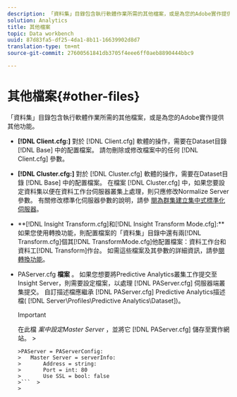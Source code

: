 ```yaml
---
description: 「資料集」目錄包含執行軟體作業所需的其他檔案，或是為您的Adobe實作提供其他功能。
solution: Analytics
title: 其他檔案
topic: Data workbench
uuid: 87d83fa5-df25-4da1-8b11-16639902d8d7
translation-type: tm+mt
source-git-commit: 27600561841db3705f4eee6ff0aeb8890444bbc9

---
```



# 其他檔案{#other-files}

「資料集」目錄包含執行軟體作業所需的其他檔案，或是為您的Adobe實作提供其他功能。

* **[!DNL Client.cfg:]** 對於 [!DNL Client.cfg] 軟體的操作，需要在Dataset目錄 [!DNL Base] 中的配置檔案。 請勿刪除或修改檔案中的任何 [!DNL Client.cfg] 參數。

* **[!DNL Cluster.cfg:]** 對於 [!DNL Cluster.cfg] 軟體的操作，需要在Dataset目錄 [!DNL Base] 中的配置檔案。 在檔案 [!DNL Cluster.cfg] 中，如果您要設定資料集以便在資料工作台伺服器叢集上處理，則只應修改Normalize Server參數。 有關修改標準化伺服器參數的說明，請參 [閱為群集建立集中式標準化伺服器](../../../home/c-dataset-const-proc/c-log-proc-config-file/c-ins-svr-file-svr-unit.md)。

* **[!DNL Insight Transform.cfg]和[!DNL Insight Transform Mode.cfg]:**如果您使用轉換功能，則配置檔案的「資料集」目錄中還有兩[!DNL Transform.cfg]個其[!DNL TransformMode.cfg]他配置檔案：資料工作台和資料工[!DNL Transform]作台。 如需這些檔案及其參數的詳細資訊，請參[閱轉換功能](https://docs.adobe.com/content/help/en/data-workbench/using/server-admin-install/transform/t-config-tfm.html)。

* PAServer.cfg **檔案** 。 如果您想要將Predictive Analytics叢集工作提交至Insight Server，則需要設定檔案，以處理 [!DNL PAServer.cfg] 伺服器端叢集提交。
自訂描述檔應繼承 [!DNL PAServer.cfg] Predictive Analytics描述檔( [!DNL Server\Profiles\Predictive Analytics\Dataset])。

   >[!IMPORTANT]
   >
   >在此檔 *案中設定Master Server* ，並將它 [!DNL PAServer.cfg] 儲存至實作網站。  >
   >
   >
   ```>
   >PAServer = PAServerConfig: 
   >   Master Server = serverInfo: 
   >       Address = string: 
   >       Port = int: 80
   >       Use SSL = bool: false
   >```  >
   >



